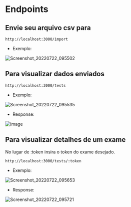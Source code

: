 # Endpoints

## Envie seu arquivo csv para

```text
http://localhost:3000/import
```

- Exemplo:

![Screenshot_20220722_095502](https://user-images.githubusercontent.com/65865942/180450384-e0dd22e8-7185-4d84-a160-ff02055633ea.png)


## Para visualizar dados enviados

```text
http://localhost:3000/tests
```

- Exemplo:

![Screenshot_20220722_095535](https://user-images.githubusercontent.com/65865942/180451891-612452d2-d9f3-44bf-bc03-1b10a350dbec.png)

- Response:

![image](https://user-images.githubusercontent.com/65865942/180451377-f55b5b39-f018-4e35-871c-f46d983b6c60.png)


## Para visualizar detalhes de um exame

No lugar de :token insira o token do exame desejado.

```text
http://localhost:3000/tests/:token
```

- Exemplo:

![Screenshot_20220722_095653](https://user-images.githubusercontent.com/65865942/180450577-9d44a931-706e-4069-bafc-2550a8c08ecf.png)


- Response:

![Screenshot_20220722_095721](https://user-images.githubusercontent.com/65865942/180450614-876f73b6-6e78-4dd5-8476-f0ee898938ea.png)


